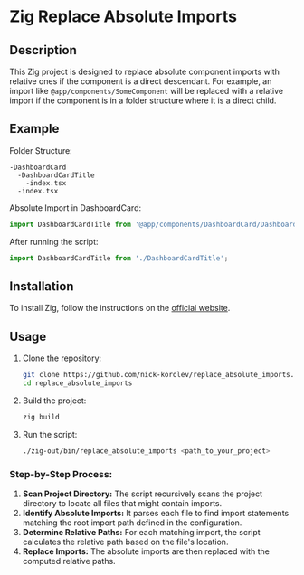 # Zig Replace Absolute Imports

## Description

This Zig project is designed to replace absolute component imports with relative ones if the component is a direct descendant. For example, an import like `@app/components/SomeComponent` will be replaced with a relative import if the component is in a folder structure where it is a direct child.

## Example

Folder Structure:

```
-DashboardCard
  -DashboardCardTitle
    -index.tsx
  -index.tsx
```

Absolute Import in DashboardCard:

```typescript
import DashboardCardTitle from '@app/components/DashboardCard/DashboardCardTitle';
```

After running the script:

```typescript
import DashboardCardTitle from './DashboardCardTitle';
```

## Installation

To install Zig, follow the instructions on the [official website](https://ziglang.org/download/).

## Usage

1. Clone the repository:
   ```sh
   git clone https://github.com/nick-korolev/replace_absolute_imports.git
   cd replace_absolute_imports
   ```

2. Build the project:
   ```sh
   zig build
   ```

3. Run the script:
   ```sh
   ./zig-out/bin/replace_absolute_imports <path_to_your_project>
   ```

### Step-by-Step Process:

1. **Scan Project Directory:** The script recursively scans the project directory to locate all files that might contain imports.
2. **Identify Absolute Imports:** It parses each file to find import statements matching the root import path defined in the configuration.
3. **Determine Relative Paths:** For each matching import, the script calculates the relative path based on the file's location.
4. **Replace Imports:** The absolute imports are then replaced with the computed relative paths.
